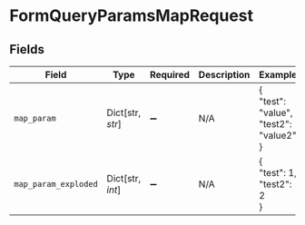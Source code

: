 # FormQueryParamsMapRequest


## Fields

| Field                                  | Type                                   | Required                               | Description                            | Example                                |
| -------------------------------------- | -------------------------------------- | -------------------------------------- | -------------------------------------- | -------------------------------------- |
| `map_param`                            | Dict[str, *str*]                       | :heavy_minus_sign:                     | N/A                                    | {<br/>"test": "value",<br/>"test2": "value2"<br/>} |
| `map_param_exploded`                   | Dict[str, *int*]                       | :heavy_minus_sign:                     | N/A                                    | {<br/>"test": 1,<br/>"test2": 2<br/>}  |
